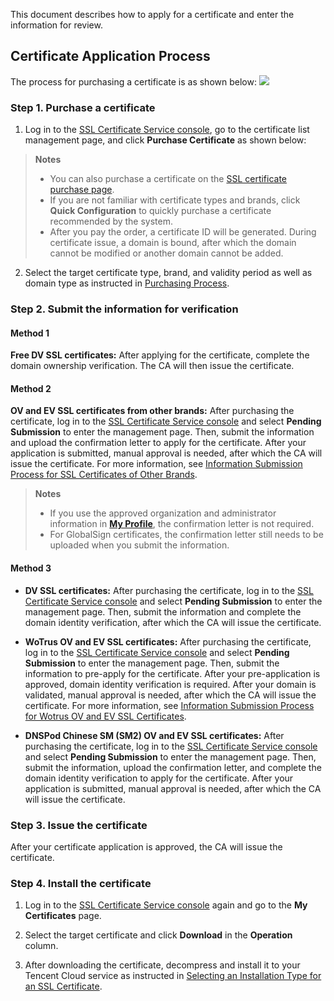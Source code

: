 This document describes how to apply for a certificate and enter the information for review.

## Certificate Application Process

The process for purchasing a certificate is as shown below:
![](https://write-document-release-1258344699.cos.ap-guangzhou.tencentcos.cn/100023397743/b67b3c0b398e11ed8088525400463ef7.png?q-sign-algorithm=sha1&q-ak=AKIDd2WHer59yXTd_a_JJDkcyZ1SHi9Wf9PX43L_4V5Lj9VowvyHxxy5ko8yzSM6Vuhq&q-sign-time=1677228325;1677231925&q-key-time=1677228325;1677231925&q-header-list=&q-url-param-list=&q-signature=bd2a87217d1e6b62fb3f5cf64fd36be3b3978aff&x-cos-security-token=6hMEYRM6EVK7wQVx1850tcGp3oXIcQLa7d0f59e280aa92cc99fda2265cc99ddclq4GrbYk_Xrb8oMoMGYe5GnqBBwAmi6wx9HfvSJ82dm5blzxcEXv2P9BMB95ym8UW3BkD9HKIk5Zft9m_q99iyS6o6SaWLPHEA17EMLN9CyfBospWfLdAj-f9dr1aT8HEXpIxxkdSODRCEmH8tlR_JF8RE2x_Wunz1PzpvyKAz3z1R71omtu0pBE5p-FFJcwURRkyx7bxnazbQJviqblccStlqlWRKo1raKXz8EwPyk6l2GhRoDwV2MIc_nZTawwp_bCZd-g8OWjOvkSg2kg0j8ANnbEsAZmFs3QJOstZ9oH-QizOZCBgnDZeBseGlr-gOiG8P0M_ZYaAC82EavJTr7XyM40jABG92fEZBs4yVMqUjJr71P5Xy5EELZ6LeCD)

### Step 1. Purchase a certificate
1. Log in to the [SSL Certificate Service console](https://console.cloud.tencent.com/ssl), go to the certificate list management page, and click **Purchase Certificate** as shown below:
   

> **Notes**
>   - You can also purchase a certificate on the [SSL certificate purchase page](https://intl.cloud.tencent.com/pricing/ssl).
>   - If you are not familiar with certificate types and brands, click **Quick Configuration** to quickly purchase a certificate recommended by the system.
>   - After you pay the order, a certificate ID will be generated. During certificate issue, a domain is bound, after which the domain cannot be modified or another domain cannot be added.


2. Select the target certificate type, brand, and validity period as well as domain type as instructed in [Purchasing Process](https://intl.cloud.tencent.com/document/product/1007/30159).


### Step 2. Submit the information for verification

#### Method 1

**Free DV SSL certificates:**
After applying for the certificate, complete the domain ownership verification. The CA will then issue the certificate.

#### Method 2

**OV and EV SSL certificates from other brands:**
After purchasing the certificate, log in to the [SSL Certificate Service console](https://console.cloud.tencent.com/certoverview) and select **Pending Submission** to enter the management page. Then, submit the information and upload the confirmation letter to apply for the certificate. After your application is submitted, manual approval is needed, after which the CA will issue the certificate. For more information, see [Information Submission Process for SSL Certificates of Other Brands](https://intl.cloud.tencent.com/document/product/1007/30160).

> **Notes**
> 
> - If you use the approved organization and administrator information in [**My Profile**](https://console.cloud.tencent.com/ssl/info), the confirmation letter is not required.
> - For GlobalSign certificates, the confirmation letter still needs to be uploaded when you submit the information.


#### Method 3
- **DV SSL certificates:**
After purchasing the certificate, log in to the [SSL Certificate Service console](https://console.cloud.tencent.com/certoverview) and select **Pending Submission** to enter the management page. Then, submit the information and complete the domain identity verification, after which the CA will issue the certificate.

- **WoTrus OV and EV SSL certificates:**
After purchasing the certificate, log in to the [SSL Certificate Service console](https://console.cloud.tencent.com/certoverview) and select **Pending Submission** to enter the management page. Then, submit the information to pre-apply for the certificate. After your pre-application is approved, domain identity verification is required. After your domain is validated, manual approval is needed, after which the CA will issue the certificate. For more information, see [Information Submission Process for Wotrus OV and EV SSL Certificates](https://intl.cloud.tencent.com/document/product/1007/40206).

- **DNSPod Chinese SM (SM2) OV and EV SSL certificates:**
After purchasing the certificate, log in to the [SSL Certificate Service console](https://console.cloud.tencent.com/certoverview) and select **Pending Submission** to enter the management page. Then, submit the information, upload the confirmation letter, and complete the domain identity verification to apply for the certificate. After your application is submitted, manual approval is needed, after which the CA will issue the certificate.


### Step 3. Issue the certificate

After your certificate application is approved, the CA will issue the certificate.

### Step 4. Install the certificate
1. Log in to the [SSL Certificate Service console](https://console.cloud.tencent.com/ssl) again and go to the **My Certificates** page.

2. Select the target certificate and click **Download** in the **Operation** column.

3. After downloading the certificate, decompress and install it to your Tencent Cloud service as instructed in [Selecting an Installation Type for an SSL Certificate](https://intl.cloud.tencent.com/document/product/1007/30173).

